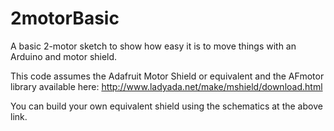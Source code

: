 2motorBasic
===========

A basic 2-motor sketch to show how easy it is to move things with an Arduino and motor shield.

This code assumes the Adafruit Motor Shield or equivalent and the AFmotor library available here:
http://www.ladyada.net/make/mshield/download.html

You can build your own equivalent shield using the schematics at the above link.
